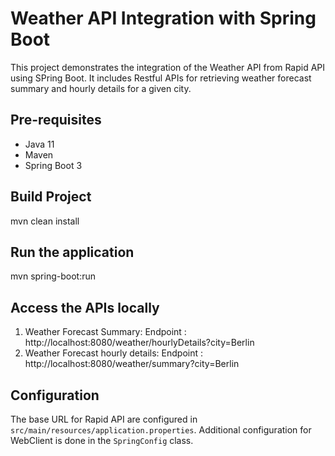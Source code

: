 # Weather API Integration with Spring Boot

This project demonstrates the integration of the Weather API from Rapid API using SPring Boot. It includes Restful APIs
for retrieving weather forecast summary and hourly details for a given city.

## Pre-requisites
  - Java 11
  - Maven
  - Spring Boot 3

## Build Project 
   mvn clean install
   
## Run the application
   mvn spring-boot:run
   
## Access the APIs locally
  1. Weather Forecast Summary:
     Endpoint : http://localhost:8080/weather/hourlyDetails?city=Berlin 
  2. Weather Forecast hourly details:
     Endpoint : http://localhost:8080/weather/summary?city=Berlin
      
## Configuration
   The base URL for Rapid API are configured in `src/main/resources/application.properties`.
   Additional configuration for WebClient is done in the `SpringConfig` class.